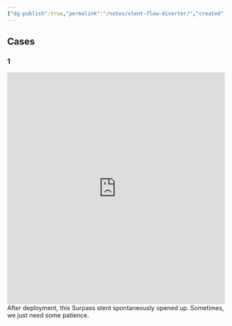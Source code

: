 ```yaml
---
{"dg-publish":true,"permalink":"/notes/stent-flow-diverter/","created":"2023-10-05T20:14:04.831-07:00","updated":"2023-10-05T20:15:24.345-07:00"}
---
```


## Cases

### 1
<div style="padding:106.46% 0 0 0;position:relative;"><iframe src="https://player.vimeo.com/video/871693168?badge=0&amp;autopause=0&amp;quality_selector=1&amp;progress_bar=1&amp;player_id=0&amp;app_id=58479" frameborder="0" allow="autoplay; fullscreen; picture-in-picture" style="position:absolute;top:0;left:0;width:100%;height:100%;" title="Stent"></iframe></div><script src="https://player.vimeo.com/api/player.js"></script>
After deployment, this Surpass stent spontaneously opened up. Sometimes, we just need some patience.